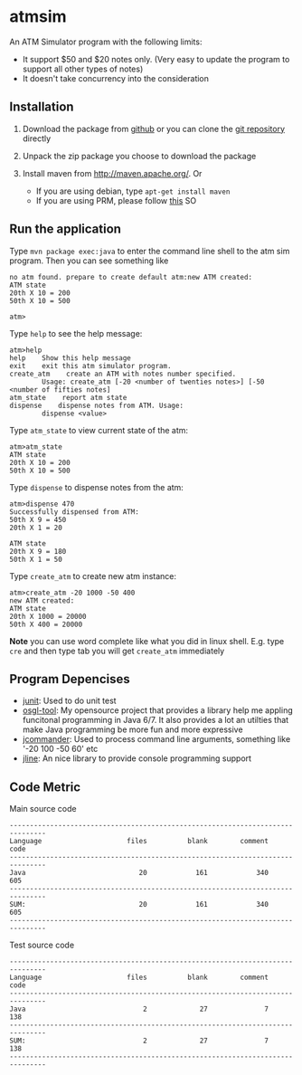 atmsim
======

An ATM Simulator program with the following limits:

* It support $50 and $20 notes only. (Very easy to update the program to support all other types of notes)
* It doesn't take concurrency into the consideration

Installation
--------------

1. Download the package from [github](https://github.com/greenlaw110/atmsim/archive/master.zip) or you can clone the [git repository](https://github.com/greenlaw110/atmsim) directly

2. Unpack the zip package you choose to download the package

3. Install maven from http://maven.apache.org/. Or

    * If you are using debian, type `apt-get install maven`
    * If you are using PRM, please follow [this](http://stackoverflow.com/questions/6298865/how-to-install-maven-into-red-hat-enterprise-linux-6) SO
    
Run the application
--------------------

Type `mvn package exec:java` to enter the command line shell to the atm sim program. Then you can see something like

```
no atm found. prepare to create default atm:new ATM created:
ATM state
20th X 10 = 200
50th X 10 = 500

atm>
```

Type `help` to see the help message:

```
atm>help
help    Show this help message
exit    exit this atm simulator program.
create_atm    create an ATM with notes number specified.
        Usage: create_atm [-20 <number of twenties notes>] [-50 <number of fifties notes]
atm_state    report atm state
dispense    dispense notes from ATM. Usage:
        dispense <value>
```

Type `atm_state` to view current state of the atm:

```
atm>atm_state
ATM state
20th X 10 = 200
50th X 10 = 500
```

Type `dispense` to dispense notes from the atm:

```
atm>dispense 470
Successfully dispensed from ATM:
50th X 9 = 450
20th X 1 = 20

ATM state
20th X 9 = 180
50th X 1 = 50
```

Type `create_atm` to create new atm instance:

```
atm>create_atm -20 1000 -50 400
new ATM created:
ATM state
20th X 1000 = 20000
50th X 400 = 20000
```

**Note** you can use word complete like what you did in linux shell. E.g. type `cre` and then type tab you will get `create_atm` immediately

Program Depencises
------------------------

* [junit](http://junit.org): Used to do unit test
* [osgl-tool](https://github.com/greenlaw110/java-tool): My opensource project that provides a library help me appling funcitonal programming in Java 6/7. It also provides a lot an utilties that make Java programming be more fun and more expressive
* [jcommander](http://jcommander.org/): Used to process command line arguments, something like '-20 100 -50 60' etc
* [jline](http://jline.sourceforge.net/): An nice library to provide console programming support

Code Metric
------------------

Main source code

```
-------------------------------------------------------------------------------
Language                     files          blank        comment           code
-------------------------------------------------------------------------------
Java                            20            161            340            605
-------------------------------------------------------------------------------
SUM:                            20            161            340            605
-------------------------------------------------------------------------------
```

Test source code

```
-------------------------------------------------------------------------------
Language                     files          blank        comment           code
-------------------------------------------------------------------------------
Java                             2             27              7            138
-------------------------------------------------------------------------------
SUM:                             2             27              7            138
-------------------------------------------------------------------------------
```